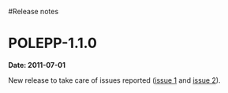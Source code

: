 #Release notes

# POLEPP-1.1.0 #
**Date: 2011-07-01**

New release to take care of issues reported ([issue 1](https://code.google.com/p/polepp/issues/detail?id=1) and [issue 2](https://code.google.com/p/polepp/issues/detail?id=2)).